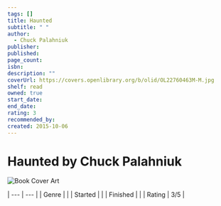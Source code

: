 ```yaml
---
tags: []
title: Haunted
subtitle: " "
author:
  - Chuck Palahniuk
publisher: 
published: 
page_count: 
isbn: 
description: ""
coverUrl: https://covers.openlibrary.org/b/olid/OL22760463M-M.jpg
shelf: read
owned: true
start_date: 
end_date: 
rating: 3
recommended_by: 
created: 2015-10-06
---
```


# Haunted by Chuck Palahniuk

![Book Cover Art](https://covers.openlibrary.org/b/olid/OL22760463M-M.jpg)


| --- | --- |
| Genre |  |
| Started |  |
| Finished |  |
| Rating | 3/5 |

